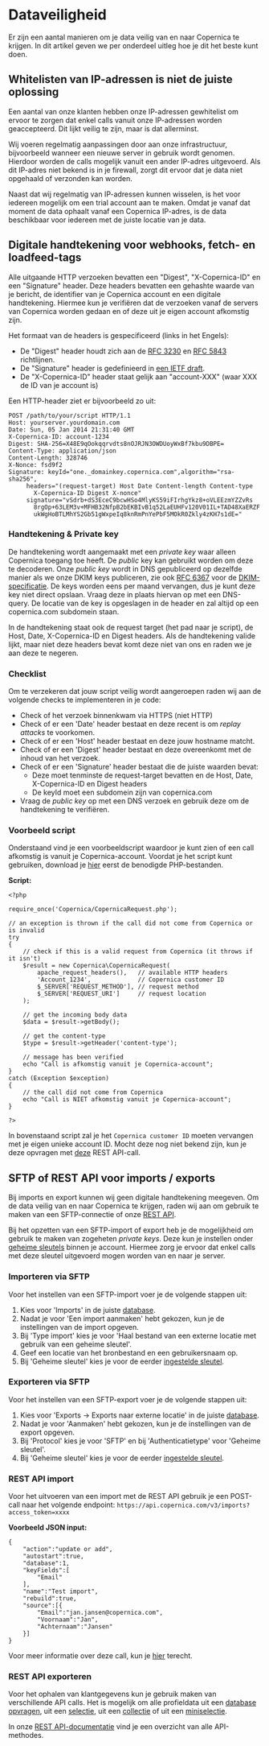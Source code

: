 # Dataveiligheid
Er zijn een aantal manieren om je data veilig van en naar Copernica te krijgen. In dit artikel geven we per onderdeel uitleg hoe je dit het beste kunt doen.

## Whitelisten van IP-adressen is niet de juiste oplossing
Een aantal van onze klanten hebben onze IP-adressen gewhitelist om ervoor te zorgen dat enkel calls vanuit onze IP-adressen worden geaccepteerd. Dit lijkt veilig te zijn, maar is dat allerminst. 

Wij voeren regelmatig aanpassingen door aan onze infrastructuur, bijvoorbeeld wanneer een nieuwe server in gebruik wordt genomen. Hierdoor worden de calls mogelijk vanuit een ander IP-adres uitgevoerd. Als dit IP-adres niet bekend is in je firewall, zorgt dit ervoor dat je data niet opgehaald of verzonden kan worden. 

Naast dat wij regelmatig van IP-adressen kunnen wisselen, is het voor iedereen mogelijk om een trial account aan te maken. Omdat je vanaf dat moment de data ophaalt vanaf een Copernica IP-adres, is de data beschikbaar voor iedereen met de juiste locatie van je data.

## Digitale handtekening voor webhooks, fetch- en loadfeed-tags
Alle uitgaande HTTP verzoeken bevatten een "Digest", "X-Copernica-ID" en een "Signature" header. Deze headers bevatten een gehashte waarde van je bericht, de identifier van je Copernica account en een digitale handtekening. Hiermee kun je verifiëren dat de verzoeken vanaf de servers van Copernica worden gedaan en of deze uit je eigen account afkomstig zijn.

Het formaat van de headers is gespecificeerd (links in het Engels):

* De "Digest" header houdt zich aan de [RFC 3230](https://tools.ietf.org/html/rfc3230#section-4.3.2 "Instance Digests in PHP") 
en [RFC 5843](https://tools.ietf.org/html/rfc5843 "Additional Hash Algorithms for HTTP Instance Digests") richtlijnen.
* De "Signature" header is gedefinieerd in [een IETF draft](https://tools.ietf.org/html/draft-cavage-http-signatures-11 "Signing HTTP Messages").
* De "X-Copernica-ID" header staat gelijk aan "account-XXX" (waar XXX de ID van je account is)

Een HTTP-header ziet er bijvoorbeeld zo uit:
```
POST /path/to/your/script HTTP/1.1
Host: yourserver.yourdomain.com
Date: Sun, 05 Jan 2014 21:31:40 GMT
X-Copernica-ID: account-1234
Digest: SHA-256=X48E9qOokqqrvdts8nOJRJN3OWDUoyWxBf7kbu9DBPE=
Content-Type: application/json
Content-Length: 328746
X-Nonce: fsd9f2
Signature: keyId="one._domainkey.copernica.com",algorithm="rsa-sha256",
     headers="(request-target) Host Date Content-length Content-type
       X-Copernica-ID Digest X-nonce"
     signature="vSdrb+dS3EceC9bcwHSo4MlyKS59iFIrhgYkz8+oVLEEzmYZZvRs
       8rgOp+63LEM3v+MFHB32NfpB2bEKBIvB1q52LaEUHFv120V01IL+TAD48XaERZF
       ukWgHoBTLMhYS2Gb51gWxpeIq8knRmPnYePbF5MOkR0Zkly4zKH7s1dE="
```
### Handtekening & Private key
De handtekening wordt aangemaakt met een *private key* waar alleen Copernica 
toegang toe heeft. De *public* key kan gebruikt worden om deze te decoderen. 
Onze *public key* wordt in DNS gepubliceerd op dezelfde manier als we onze 
DKIM keys publiceren, zie ook [RFC 6367](https://tools.ietf.org/html/rfc6376#section-3.6.1 "DomainKeys Identified Mail Signatures") 
voor de [DKIM-specificatie](./dkim "DKIM in Copernica"). De keys worden 
eens per maand vervangen, dus je kunt deze key niet direct opslaan. Vraag 
deze in plaats hiervan op met een DNS-query. De locatie van de key 
is opgeslagen in de header en zal altijd op een copernica.com subdomein staan.

In de handtekening staat ook de request target (het pad naar je 
script), de Host, Date, X-Copernica-ID en Digest headers. Als de handtekening 
valide lijkt, maar niet deze headers bevat komt deze niet van ons en 
raden we je aan deze te negeren.

### Checklist
Om te verzekeren dat jouw script veilig wordt aangeroepen raden wij 
aan de volgende checks te implementeren in je code:

* Check of het verzoek binnenkwam via HTTPS (niet HTTP)
* Check of er een 'Date' header bestaat en deze recent is om *replay attacks* te voorkomen.
* Check of er een 'Host' header bestaat en deze jouw hostname matcht.
* Check of er een 'Digest' header bestaat en deze overeenkomt met de inhoud van het verzoek.
* Check of er een 'Signature' header bestaat die de juiste waarden bevat:
    * Deze moet tenminste de request-target bevatten en de Host, Date, X-Copernica-ID en Digest headers
    * De keyId moet een subdomein zijn van copernica.com
* Vraag de *public key* op met een DNS verzoek en gebruik deze om de handtekening 
te verifiëren.

### Voorbeeld script
Onderstaand vind je een voorbeeldscript waardoor je kunt zien of een call afkomstig is vanuit je Copernica-account. Voordat je het script kunt gebruiken, download je [hier](https://github.com/CopernicaMarketingSoftware/http-signatures-php/tree/master/src) eerst de benodigde PHP-bestanden.

**Script:**  
```
<?php

require_once('Copernica/CopernicaRequest.php');

// an exception is thrown if the call did not come from Copernica or is invalid
try
{
    // check if this is a valid request from Copernica (it throws if it isn't)
    $result = new Copernica\CopernicaRequest(
        apache_request_headers(),   // available HTTP headers
        'Account_1234',           	// Copernica customer ID
        $_SERVER['REQUEST_METHOD'], // request method
        $_SERVER['REQUEST_URI']     // request location
    );

    // get the incoming body data
    $data = $result->getBody();

    // get the content-type
    $type = $result->getHeader('content-type');

    // message has been verified
    echo "Call is afkomstig vanuit je Copernica-account";
}
catch (Exception $exception)
{
    // the call did not come from Copernica
    echo "Call is NIET afkomstig vanuit je Copernica-account";
}

?>
```

In bovenstaand script zal je het `Copernica customer ID` moeten vervangen met je eigen unieke account ID. Mocht deze nog niet bekend zijn, kun je deze opvragen met [deze](restv3/rest-get-identity) REST API-call.

## SFTP of REST API voor imports / exports
Bij imports en export kunnen wij geen digitale handtekening meegeven. Om de data veilig van en naar Copernica te krijgen, raden wij aan om gebruik te maken van een SFTP-connectie of onze [REST API](https://www.copernica.com/nl/documentation/restv3/rest-api). 

Bij het opzetten van een SFTP-import of export heb je de mogelijkheid om gebruik te maken van zogeheten *private keys*. Deze kun je instellen onder [geheime sleutels](https://ms.copernica.com/#/admin/account/private-keys) binnen je account. Hiermee zorg je ervoor dat enkel calls met deze sleutel uitgevoerd mogen worden van en naar je server.

### Importeren via SFTP
Voor het instellen van een SFTP-import voer je de volgende stappen uit:
1. Kies voor 'Imports' in de juiste [database](https://ms.copernica.com/#/profiles).
2. Nadat je voor 'Een import aanmaken' hebt gekozen, kun je de instellingen van de import opgeven.
3. Bij 'Type import' kies je voor 'Haal bestand van een externe locatie met gebruik van een geheime sleutel'.
4. Geef een locatie van het bronbestand en een gebruikersnaam op.
5. Bij 'Geheime sleutel' kies je voor de eerder [ingestelde sleutel](https://ms.copernica.com/#/admin/account/private-keys).

### Exporteren via SFTP
Voor het instellen van een SFTP-export voer je de volgende stappen uit:
1. Kies voor 'Exports -> Exports naar externe locatie' in de juiste [database](https://ms.copernica.com/#/profiles).
2. Nadat je voor 'Aanmaken' hebt gekozen, kun je de instellingen van de export opgeven.
4. Bij 'Protocol' kies je voor 'SFTP' en bij 'Authenticatietype' voor 'Geheime sleutel'.
5. Bij 'Geheime sleutel' kies je voor de eerder [ingestelde sleutel](https://ms.copernica.com/#/admin/account/private-keys).

### REST API import
Voor het uitvoeren van een import met de REST API gebruik je een POST-call naar het volgende endpoint: `https://api.copernica.com/v3/imports?access_token=xxxx`

**Voorbeeld JSON input:**  
```
{
    "action":"update or add",
    "autostart":true,
    "database":1,
    "keyFields":[
        "Email"
    ],
    "name":"Test import",
    "rebuild":true,
    "source":[{
        "Email":"jan.jansen@copernica.com",
        "Voornaam":"Jan",
        "Achternaam":"Jansen"
    }]
}
```

Voor meer informatie over deze call, kun je [hier](https://www.copernica.com/nl/documentation/restv3/rest-post-imports) terecht.

### REST API exporteren
Voor het ophalen van klantgegevens kun je gebruik maken van verschillende API calls. Het is mogelijk om alle profieldata uit een [database opvragen](https://www.copernica.com/nl/documentation/restv3/rest-get-database-profiles), uit een [selectie](https://www.copernica.com/nl/documentation/restv3/rest-get-view-profiles), uit een [collectie](https://www.copernica.com/nl/documentation/restv3/rest-get-collection-subprofiles) of uit een [miniselectie](https://www.copernica.com/nl/documentation/restv3/rest-get-miniview-subprofiles). 

In onze [REST API-documentatie](https://www.copernica.com/nl/documentation/restv3/rest-methods) vind je een overzicht van alle API-methodes.
